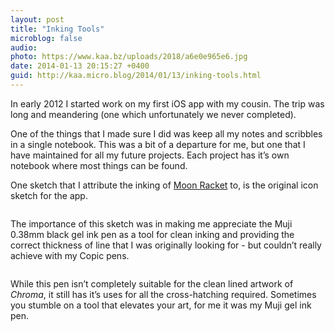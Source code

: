 ```yaml
---
layout: post
title: "Inking Tools"
microblog: false
audio: 
photo: https://www.kaa.bz/uploads/2018/a6e0e965e6.jpg
date: 2014-01-13 20:15:27 +0400
guid: http://kaa.micro.blog/2014/01/13/inking-tools.html
---
```

<p>In early 2012 I started work on my first iOS app with my cousin. The trip was long and meandering (one which unfortunately we never completed).</p>

<p>One of the things that I made sure I did was keep all my notes and scribbles in a single notebook. This was a bit of a departure for me, but one that I have maintained for all my future projects. Each project has it&rsquo;s own notebook where most things can be found.</p>

<p>One sketch that I attribute the inking of <a href="http://www.moonracket.com">Moon Racket</a> to, is the original icon sketch for the app.</p>

<p><img src="https://www.kaa.bz/uploads/2018/2bd6f881a3.jpg" alt="" /></p>

<p>The importance of this sketch was in making me appreciate the Muji 0.38mm black gel ink pen as a tool for clean inking and providing the correct thickness of line that I was originally looking for - but couldn&rsquo;t really achieve with my Copic pens.</p>

<p><img src="https://www.kaa.bz/uploads/2018/a6e0e965e6.jpg" alt="" /></p>

<p>While this pen isn&rsquo;t completely suitable for the clean lined artwork of <em>Chroma</em>, it still has it&rsquo;s uses for all the cross-hatching required. Sometimes you stumble on a tool that elevates your art, for me it was my Muji gel ink pen.</p>
